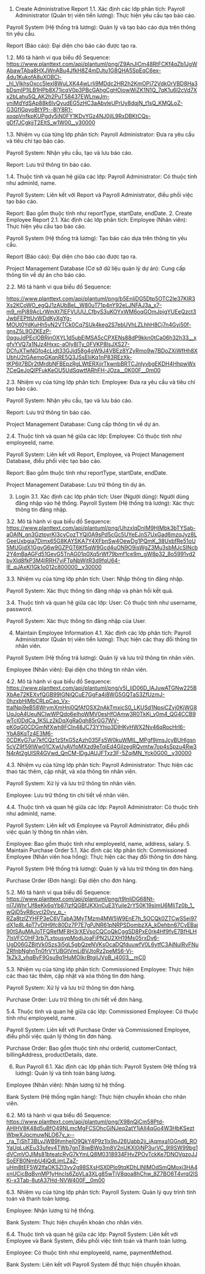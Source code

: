 1. Create Administrative Report
1.1. Xác định các lớp phân tích:
Payroll Administrator (Quản trị viên tiền lương): Thực hiện yêu cầu tạo báo cáo.

Payroll System (Hệ thống trả lương): Quản lý và tạo báo cáo dựa trên thông tin yêu cầu.

Report (Báo cáo): Đại diện cho báo cáo được tạo ra.

1.2. Mô tả hành vi qua biểu đồ Sequence:
https://www.planttext.com/api/plantuml/png/Z9AnJiCm48RtFCKf4qZb1JgWAbawTAba8HXJWnABu4JfkH8Z4mDJtu1G8QHA5SpEqC6ex-4du1KukofA8uXOBCl-_hl_VlkhsOxcc5Iexl8WuLXK44wLrIi9MDdc2HR2h2KmOPi72VdkOrVBD8Ha3bDsmIP1ILB1HPb8X71icqV0p3PBcGAhgCgHOiowWiZK1N1Q_7qK1u6l2cVd7Xx2bLahu5Q_AK2h2PuT58437EWLnwJm-yniMdYdSAp88k6lvQyudEG5zHC3aAbvleUPrUy8dqjN_t1sQ_KMQLoZ-G3GfIGpyoBtYPt--8lY8R1-xoqpVnfkpKUPgdy5iN0FY1KDvYGz4NJ0jlL9RxDBKtCQs-gDf7JCgkjjT2EltS_w1W00__y30000

1.3. Nhiệm vụ của từng lớp phân tích:
Payroll Administrator: Đưa ra yêu cầu và tiêu chí tạo báo cáo.

Payroll System: Nhận yêu cầu, tạo và lưu báo cáo.

Report: Lưu trữ thông tin báo cáo.

1.4. Thuộc tính và quan hệ giữa các lớp:
Payroll Administrator: Có thuộc tính như adminId, name.

Payroll System: Liên kết với Report và Payroll Administrator, điều phối việc tạo báo cáo.

Report: Bao gồm thuộc tính như reportType, startDate, endDate.
2. Create Employee Report
2.1. Xác định các lớp phân tích:
Employee (Nhân viên): Thực hiện yêu cầu tạo báo cáo.

Payroll System (Hệ thống trả lương): Tạo báo cáo dựa trên thông tin yêu cầu.

Report (Báo cáo): Đại diện cho báo cáo được tạo ra.

Project Management Database (Cơ sở dữ liệu quản lý dự án): Cung cấp thông tin về dự án cho báo cáo.

2.2. Mô tả hành vi qua biểu đồ Sequence:

https://www.planttext.com/api/plantuml/png/b5EnIiDG5Dtp5OTC2le37KIR3Xs2KCoWO_egQJ1zAUbBeL_W80uT71p4nY92eLJNFAJ3a_x7-m9_mPj89AcLrWmXt7lEFVUUU_CfbyS3uKOYxWM6oqGOmJpjgYUEeQzct3JwbFEPttUvWDdKyXgYg-MOUt0YdKuHh5vN2VTCk0Cq7SUk4keg2S7ebUVhLZLhhH8Cj7n4Gyi50f-gnsZ5L9OZKEzP-0qguJdPEclOBRjnOXYL1d5ubElMSA5cCPXENs88dP9kkn0tCa06h32h33__xgfvYVQ7a1NJz4Hxxc-aOIy8ITy_0FVKP8IsJXS27-DCfuXTwNGfo4cLidt33GJid58g4gW9J4VBEz8YZyRmo9w7BDoZXiWfHh8XUbhU2tGAempGKqnRE5Q3JSsEliiKq1nP83REzXk-tKP6jt7BDr2tMrdbNFBEpzRgLWtERXijrTkwnbBRTCJnlyvbgEKDH4HhpwWx7CeQeJoQlPFukKeOU5UdSqwtfARhFH-JOza__0K00F__0m00

2.3. Nhiệm vụ của từng lớp phân tích:
Employee: Đưa ra yêu cầu và tiêu chí tạo báo cáo.

Payroll System: Nhận yêu cầu, tạo và lưu báo cáo.

Report: Lưu trữ thông tin báo cáo.

Project Management Database: Cung cấp thông tin về dự án.

2.4. Thuộc tính và quan hệ giữa các lớp:
Employee: Có thuộc tính như employeeId, name.

Payroll System: Liên kết với Report, Employee, và Project Management Database, điều phối việc tạo báo cáo.

Report: Bao gồm thuộc tính như reportType, startDate, endDate.

Project Management Database: Lưu trữ thông tin dự án.

3. Login
3.1. Xác định các lớp phân tích:
User (Người dùng): Người dùng đăng nhập vào hệ thống.
Payroll System (Hệ thống trả lương): Xác thực thông tin đăng nhập.

3.2. Mô tả hành vi qua biểu đồ Sequence:
https://www.planttext.com/api/plantuml/png/UhzxlqDnIM9HIMbk3bTYSab-aOAIN_gn3GztpyrKI3cyCozTYQi0A9sPd5cGc5UYeEJnS7UxGad6mzqJyz8LGeeUxbgia7Dimx65G8KAYSKA7Y4XFbnSw4OewDg1PQmK_38UxbfRe51oU5MUGjdX1GgvG6w9GZPGT6Kf5qW9Gcd4uON9O9isWgZ3Mu3sbMJcSINcb2Y4mBaAGFd51GevG5TnAG01p0Xq5rWf79bmf1ce9m_gW8p32_8o5991vd2bvXId8fkP3M4IRRH7viFTpNbWjtR3d9fqU64-IE_qJAxKl1Gk1o012c800000__y30000

3.3. Nhiệm vụ của từng lớp phân tích:
User: Nhập thông tin đăng nhập.

Payroll System: Xác thực thông tin đăng nhập và phản hồi kết quả.

3.4. Thuộc tính và quan hệ giữa các lớp:
User: Có thuộc tính như username, password.

Payroll System: Xác thực thông tin đăng nhập của User.

4. Maintain Employee Information
4.1. Xác định các lớp phân tích:
Payroll Administrator (Quản trị viên tiền lương): Thực hiện các thay đổi thông tin nhân viên.

Payroll System (Hệ thống trả lương): Quản lý và lưu trữ thông tin nhân viên.

Employee (Nhân viên): Đại diện cho thông tin nhân viên.

4.2. Mô tả hành vi qua biểu đồ Sequence:
https://www.planttext.com/api/plantuml/png/v5I_IiD06D_lAJuwATGNw225BXbAe72KEXvfQGB99IGNiQCuE7GgFa4i8WG5GQTaS3ZfUzmJ-0hzxbHiMbCRLpCao_Vx-ttalNpj9eB58WrymXmHnj0QfAfOSX2nAkTmxicS0_LKUSd1NpsjCZvj0KjWG8UqJoA4UeuNCIwWPQdo6eIhoWMV0esHfOAmw3R0TkKj_v0m4_QG4CCB9wTcl0DdCa_1KSLz2kDqXgRa0qh85rGG7WV-pK0qG0CDGmNfXwh8FCIn48JC73YYhio3DlHKyHWX2Nv46qRocHrl6-YbA8KqTz4E3M6-0CDKyG7ur7kfCQz1zSfxG5zAzh035Fs5W0kuWMIL_MPgf9imsJcyBUHIgsn5cVZ9f59IWw01CXwUyAVfpMXzd9eTqiEd4GilzegRQvmtw7op4sSpzu4Rw3N4rAt2gUlSR4GVwd_QnCM-lDgJAUJFTxz3F-5ZqiMN_Yck0G00__y30000

4.3. Nhiệm vụ của từng lớp phân tích:
Payroll Administrator: Thực hiện các thao tác thêm, cập nhật, và xóa thông tin nhân viên.

Payroll System: Xử lý và lưu trữ thông tin nhân viên.

Employee: Lưu trữ thông tin chi tiết về nhân viên.

4.4. Thuộc tính và quan hệ giữa các lớp:
Payroll Administrator: Có thuộc tính như adminId, name.

Payroll System: Liên kết với Employee và Payroll Administrator, điều phối việc quản lý thông tin nhân viên.

Employee: Bao gồm thuộc tính như employeeId, name, address, salary.
5. Maintain Purchase Order
5.1. Xác định các lớp phân tích:
Commissioned Employee (Nhân viên hoa hồng): Thực hiện các thay đổi thông tin đơn hàng.

Payroll System (Hệ thống trả lương): Quản lý và lưu trữ thông tin đơn hàng.

Purchase Order (Đơn hàng): Đại diện cho đơn hàng.

5.2. Mô tả hành vi qua biểu đồ Sequence:
https://www.planttext.com/api/plantuml/png/t9InIiDG68Nt-nI7JWhr1Jf8eKk6qYb87IzfQGBfJKXlnCuE3Yujle2rY50K19sImU6MliTz0b_1_wQjD5vR8cvcI20vv_p_-RZa8tzlZYHFP3eC6VTabA3MyTMzm4MW5W9EnE7h_5OCQk0ZTCwS5ej97dX1p8L4pT7vDIH9fc80Dz7P7E7gPJNR61pNRPSDombzXA_kDehbn67CvEBaj90tSAuMAJoTFQRefMF8H3rXEVsoCQCoQkCggSD8PxE0rk4Hf9fvE7BfHLH7IsVFCOHF3rb7LxtousypModjJoaFiPN2U2XH19Ms05rxDv6-UgD06GZBitVk0Szs3i5gL5gbQzeNVKsOcaDQfduuwfV0L6ytfC3AjNuIRvFNuZRfnbNghnTn0frVYUBGtVmLjBVJtoRz2peMS6-Vj-1kZk3_vhqBvF9Gsu9q1HuMOIkrBtgiIJVpB_i4003__mC0

5.3. Nhiệm vụ của từng lớp phân tích:
Commissioned Employee: Thực hiện các thao tác thêm, cập nhật và xóa thông tin đơn hàng.

Payroll System: Xử lý và lưu trữ thông tin đơn hàng.

Purchase Order: Lưu trữ thông tin chi tiết về đơn hàng.

5.4. Thuộc tính và quan hệ giữa các lớp:
Commissioned Employee: Có thuộc tính như employeeId, name.

Payroll System: Liên kết với Purchase Order và Commissioned Employee, điều phối việc quản lý thông tin đơn hàng.

Purchase Order: Bao gồm thuộc tính như orderId, customerContact, billingAddress, productDetails, date.

6. Run Payroll
6.1. Xác định các lớp phân tích:
Payroll System (Hệ thống trả lương): Quản lý và tính toán bảng lương.

Employee (Nhân viên): Nhận lương từ hệ thống.

Bank System (Hệ thống ngân hàng): Thực hiện chuyển khoản cho nhân viên.

6.2. Mô tả hành vi qua biểu đồ Sequence:
https://www.planttext.com/api/plantuml/png/X98nQiCm58Ptd-AHlHV8K48d5uBfO49NLmcMgFCSOhcGiNJeq2atY1jAII4qGo4W3HbKSeztWbwXJqcmuwNLO67y_x--_ra_TjShT3BLvJWB9hmheIO9QkY4P9z1Ix9pJ26Uabb2jj_iAqmxa1GGnd6_ROYaUqLuKEu33ufey4TWb7gnT8iwBWg3m8V2nUKXl0jNP3urVC_9l9SW99bg1dVCmVOJIMs81bteatcRyG7kYmLQ8M0318934FHvZPOvTckKe7DNOVqzoJJSoEFB0NmbU4iQdLimLZaZ-uHmBtEF5W2lfaOKSZI3vv2g98SXsHSX0Plo9tqKDhLlNIMOdSmQMoxj3HA4xnUCicBqBvnMP1yHncIs6ZpVLa3XLg85wTjV8qoa8hChw_8Z7BO6T4vrql2lSKj-x3Tab-8utA37Hd-NVW400F__0m00

6.3. Nhiệm vụ của từng lớp phân tích:
Payroll System: Quản lý quy trình tính toán và thanh toán lương.

Employee: Nhận lương từ hệ thống.

Bank System: Thực hiện chuyển khoản cho nhân viên.

6.4. Thuộc tính và quan hệ giữa các lớp:
Payroll System: Liên kết với Employee và Bank System, điều phối việc tính toán và thanh toán lương.

Employee: Có thuộc tính như employeeId, name, paymentMethod.

Bank System: Liên kết với Payroll System để thực hiện chuyển khoản.

